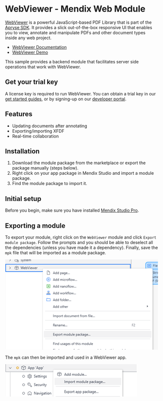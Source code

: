 # WebViewer - Mendix Web Module

[WebViewer](https://docs.apryse.com/web/guides/get-started) is a powerful JavaScript-based PDF Library that is part of the [Apryse SDK](https://apryse.com/). It provides a slick out-of-the-box responsive UI that enables you to view, annotate and manipulate PDFs and other document types inside any web project.

- [WebViewer Documentation](https://docs.apryse.com/web/guides/get-started)
- [WebViewer Demo](https://showcase.apryse.com/)

This sample provides a backend module that facilitates server side operations that work with WebViewer.

## Get your trial key

A license key is required to run WebViewer. You can obtain a trial key in our [get started guides](https://docs.apryse.com/web/guides/get-started), or by signing-up on our [developer portal](https://dev.apryse.com/).

## Features

- Updating documents after annotating
- Exporting/importing XFDF
- Real-time collaboration

## Installation

1. Download the module package from the marketplace or export the package manually (steps below).
2. Right click on your app package in Mendix Studio and import a module package.
3. Find the module package to import it.

## Initial setup

Before you begin, make sure you have installed [Mendix Studio Pro](https://docs.mendix.com/howto/general/install).

## Exporting a module

To export your module, right click on the `WebViewer` module and click `Export module package`. Follow the prompts and you should be able to deselect all the dependencies (unless you have made it a dependency). Finally, save the `mpk` file that will be imported as a module package.

<img alt="Export Module Package" src="./Export_Module_Package.png">

The `mpk` can then be imported and used in a WebViewer app.

<img alt="Import Module Package" src="./Import_Module_Package.png">
